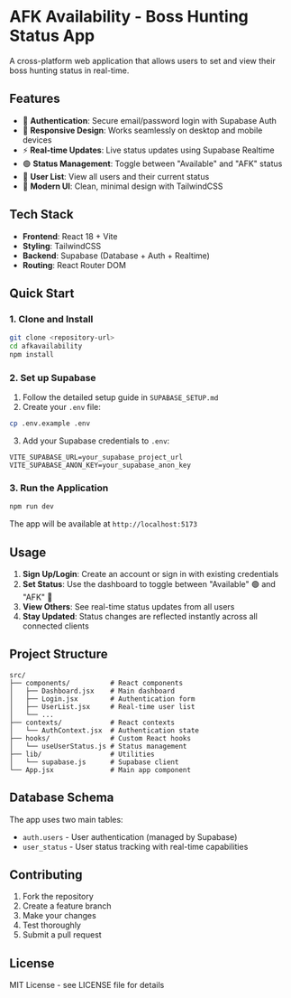 # AFK Availability - Boss Hunting Status App

A cross-platform web application that allows users to set and view their boss hunting status in real-time.

## Features

- 🔐 **Authentication**: Secure email/password login with Supabase Auth
- 📱 **Responsive Design**: Works seamlessly on desktop and mobile devices
- ⚡ **Real-time Updates**: Live status updates using Supabase Realtime
- 🟢 **Status Management**: Toggle between "Available" and "AFK" status
- 👥 **User List**: View all users and their current status
- 🎨 **Modern UI**: Clean, minimal design with TailwindCSS

## Tech Stack

- **Frontend**: React 18 + Vite
- **Styling**: TailwindCSS
- **Backend**: Supabase (Database + Auth + Realtime)
- **Routing**: React Router DOM

## Quick Start

### 1. Clone and Install

```bash
git clone <repository-url>
cd afkavailability
npm install
```

### 2. Set up Supabase

1. Follow the detailed setup guide in `SUPABASE_SETUP.md`
2. Create your `.env` file:

```bash
cp .env.example .env
```

3. Add your Supabase credentials to `.env`:

```env
VITE_SUPABASE_URL=your_supabase_project_url
VITE_SUPABASE_ANON_KEY=your_supabase_anon_key
```

### 3. Run the Application

```bash
npm run dev
```

The app will be available at `http://localhost:5173`

## Usage

1. **Sign Up/Login**: Create an account or sign in with existing credentials
2. **Set Status**: Use the dashboard to toggle between "Available" 🟢 and "AFK" 🔴
3. **View Others**: See real-time status updates from all users
4. **Stay Updated**: Status changes are reflected instantly across all connected clients

## Project Structure

```
src/
├── components/          # React components
│   ├── Dashboard.jsx    # Main dashboard
│   ├── Login.jsx        # Authentication form
│   ├── UserList.jsx     # Real-time user list
│   └── ...
├── contexts/            # React contexts
│   └── AuthContext.jsx  # Authentication state
├── hooks/               # Custom React hooks
│   └── useUserStatus.js # Status management
├── lib/                 # Utilities
│   └── supabase.js      # Supabase client
└── App.jsx              # Main app component
```

## Database Schema

The app uses two main tables:
- `auth.users` - User authentication (managed by Supabase)
- `user_status` - User status tracking with real-time capabilities

## Contributing

1. Fork the repository
2. Create a feature branch
3. Make your changes
4. Test thoroughly
5. Submit a pull request

## License

MIT License - see LICENSE file for details
